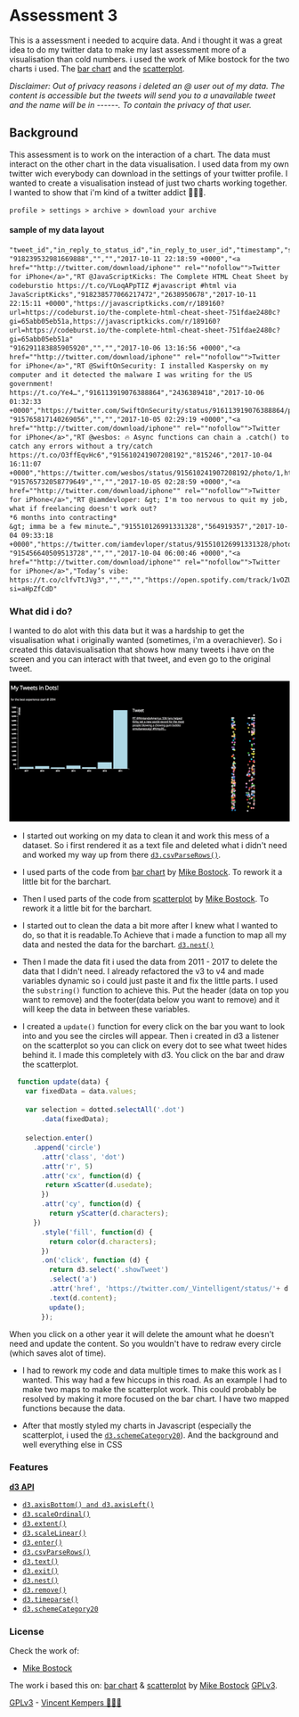 # Assessment 3

This is a assessment i needed to acquire data. And i thought it was a great idea to do my twitter data to make my last assessment more of a visualisation than cold numbers. i used the work of Mike bostock for the two charts i used. The [bar chart](https://bl.ocks.org/mbostock/3885304) and the [scatterplot](https://bl.ocks.org/mbostock/3887118).

*Disclaimer:* _Out of privacy reasons i deleted an @ user out of my data. The content is accessible but the tweets will send you to a unavailable tweet and the name will be in ------. To contain the privacy of that user._

## Background

This assessment is to work on the interaction of a chart. The data must interact on the other chart in the data visualisation. I used data from my own twitter wich everybody can download in the settings of your twitter profile. I wanted to create a visualisation instead of just two charts working together. I wanted to show that i'm kind of a twitter addict  🤷🏽‍♂️.

`profile > settings > archive > download your archive`

#### sample of my data layout

```csv
"tweet_id","in_reply_to_status_id","in_reply_to_user_id","timestamp","source","text","retweeted_status_id","retweeted_status_user_id","retweeted_status_timestamp","expanded_urls"
"918239532981669888","","","2017-10-11 22:18:59 +0000","<a href=""http://twitter.com/download/iphone"" rel=""nofollow"">Twitter for iPhone</a>","RT @JavaScriptKicks: The Complete HTML Cheat Sheet by codeburstio https://t.co/VLoqAPpTIZ #javascript #html via JavaScriptKicks","918238577066217472","2638950678","2017-10-11 22:15:11 +0000","https://javascriptkicks.com/r/189160?url=https://codeburst.io/the-complete-html-cheat-sheet-751fdae2480c?gi=65abb05eb51a,https://javascriptkicks.com/r/189160?url=https://codeburst.io/the-complete-html-cheat-sheet-751fdae2480c?gi=65abb05eb51a"
"916291183885905920","","","2017-10-06 13:16:56 +0000","<a href=""http://twitter.com/download/iphone"" rel=""nofollow"">Twitter for iPhone</a>","RT @SwiftOnSecurity: I installed Kaspersky on my computer and it detected the malware I was writing for the US government! https://t.co/Ye4…","916113919076388864","2436389418","2017-10-06 01:32:33 +0000","https://twitter.com/SwiftOnSecurity/status/916113919076388864/photo/1"
"915765817140269056","","","2017-10-05 02:29:19 +0000","<a href=""http://twitter.com/download/iphone"" rel=""nofollow"">Twitter for iPhone</a>","RT @wesbos: 🔥 Async functions can chain a .catch() to catch any errors without a try/catch https://t.co/O3ffEqvHc6","915610241907208192","815246","2017-10-04 16:11:07 +0000","https://twitter.com/wesbos/status/915610241907208192/photo/1,https://twitter.com/wesbos/status/915610241907208192/photo/1"
"915765732058779649","","","2017-10-05 02:28:59 +0000","<a href=""http://twitter.com/download/iphone"" rel=""nofollow"">Twitter for iPhone</a>","RT @iamdevloper: &gt; I'm too nervous to quit my job, what if freelancing doesn't work out?
*6 months into contracting*
&gt; imma be a few minute…","915510126991331328","564919357","2017-10-04 09:33:18 +0000","https://twitter.com/iamdevloper/status/915510126991331328/photo/1"
"915456640509513728","","","2017-10-04 06:00:46 +0000","<a href=""http://twitter.com/download/iphone"" rel=""nofollow"">Twitter for iPhone</a>","Today’s vibe:  https://t.co/clfvTtJVg3","","","","https://open.spotify.com/track/1vOZUvVZRrveuom1RLhBF0?si=aHpZfCdD"
```

### What did i do?

I wanted to do alot with this data but it was a hardship to get the visualisation what i originally wanted (sometimes, i'm a overachiever). 
So i created this datavisualisation that shows how many tweets i have on the screen and you can interact with that tweet, and even go to the original tweet. 

![result of this code](preview.png)


*	I started out working on my data to clean it and work this mess of a dataset. So i first rendered it as a text file and deleted what i didn't need and worked my way up from there [`d3.csvParseRows()`](https://github.com/d3/d3-dsv/blob/master/README.md#csvParseRows).

*	I used parts of the code from [bar chart](https://bl.ocks.org/mbostock/3885304)  by [Mike Bostock](https://github.com/mbostock). To rework it a little bit for the barchart.

*	Then I used parts of the code from [scatterplot](https://bl.ocks.org/mbostock/3887118) by [Mike Bostock](https://github.com/mbostock). To rework it a little bit for the barchart.

*	I started out to clean the data a bit more after I knew what I wanted to do, so that it is readable.To Achieve that i made a function to map all my data and nested the data for the barchart. [`d3.nest()`](https://github.com/d3/d3-collection/blob/master/README.md#nests)

*	Then I made the data fit i used the data from 2011 - 2017 to delete the data that I didn't need. I already refactored the v3 to v4 and made variables dynamic so i could just paste it and fix the little parts. I used the `substring()` function to achieve this. Put the header (data on top you want to remove) and the footer(data below you want to remove) and it will keep the data in between these variables.

*	 I created a `update()` function for every click on the bar you want to look into and you see the circles will appear. Then i created in d3 a listener on the scatterplot so you can click on every dot to see what tweet hides behind it. I made this completely with d3. You click on the bar and draw the scatterplot.

```js
  function update(data) {
    var fixedData = data.values;

    var selection = dotted.selectAll('.dot')
        .data(fixedData);

    selection.enter()
      .append('circle')
        .attr('class', 'dot')
        .attr('r', 5)
        .attr('cx', function(d) { 
         return xScatter(d.usedate); 
        })
        .attr('cy', function(d) { 
          return yScatter(d.characters); 
      })
        .style('fill', function(d) { 
          return color(d.characters); 
        })
        .on('click', function (d) {
          return d3.select('.showTweet')
          .select('a')
          .attr('href', 'https://twitter.com/_Vintelligent/status/'+ d.tweetId)
          .text(d.content);
          update();
        });
```

When you click on a other year it will delete the amount what he doesn't need and update the content. So you wouldn't have to redraw every circle (which saves alot of time).

* I had to rework my code and data multiple times to make this work as I wanted. This way had a few hiccups in this road. As an example I had to make two maps to make the scatterplot work. This could probably be resolved by making it more focused on the bar chart. I have two mapped functions because the data.

*	After that mostly styled my charts in Javascript (especially the scatterplot, i used the [`d3.schemeCategory20`](https://github.com/d3/d3-scale/blob/master/README.md#schemeCategory20)). And the background and well everything else in CSS

### Features

[**d3 API**](https://github.com/d3/d3/blob/master/API.md)
* [`d3.axisBottom() and d3.axisLeft()`](https://github.com/d3/d3-axis/blob/master/README.md)
* [`d3.scaleOrdinal()`](https://github.com/d3/d3-3.x-api-reference/blob/master/Ordinal-Scales.md#ordinal)
* [`d3.extent()`](https://github.com/d3/d3-array/blob/master/README.md#extent)
* [`d3.scaleLinear()`](https://github.com/d3/d3-scale/blob/master/README.md#scaleLinear)
* [`d3.enter()`](https://github.com/d3/d3-selection/blob/master/README.md#selection_enter)
* [`d3.csvParseRows()`](https://github.com/d3/d3-dsv/blob/master/README.md#csvParseRows)
* [`d3.text()`](https://github.com/d3/d3-request/blob/master/README.md#text)
* [`d3.exit()`](https://github.com/d3/d3-selection/blob/master/README.md#selection_exit)
*	[`d3.nest()`](https://github.com/d3/d3-collection/blob/master/README.md#nests)
*	[`d3.remove()`](https://github.com/d3/d3-transition/blob/master/README.md#transition_remove)
* [`d3.timeparse()`](https://github.com/d3/d3-time-format/blob/master/README.md#timeParse)
* [`d3.schemeCategory20`](https://github.com/d3/d3-scale/blob/master/README.md#schemeCategory20)

### License

Check the work of: 
* [Mike Bostock](https://github.com/mbostock)

The work i based this on:  [bar chart](https://bl.ocks.org/mbostock/3885304) & [scatterplot](https://bl.ocks.org/mbostock/3887118) by [Mike Bostock](https://github.com/mbostock) [GPLv3](https://opensource.org/licenses/GPL-3.0).


[GPLv3](https://choosealicense.com/licenses/gpl-3.0/) -  [Vincent Kempers 👨🏽‍💻](https://twitter.com/_Vintelligent)
